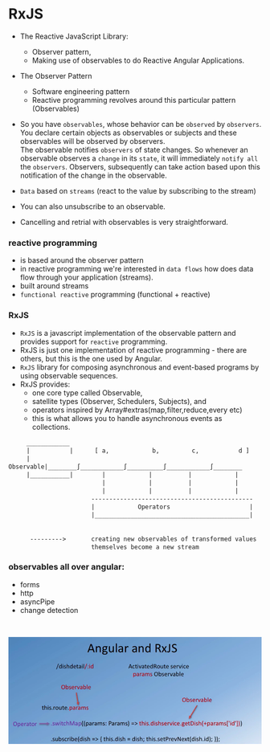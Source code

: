 # RxJS

- The Reactive JavaScript Library: 
    + Observer pattern, 
    + Making use of observables to do Reactive Angular Applications.

- The Observer Pattern
  + Software engineering pattern
  + Reactive programming revolves around this particular pattern (Observables)

- So you have `observables`, whose behavior can be `observed` by `observers`.
  You declare certain objects as observables or subjects and these observables
  will be observed by observers.      
  The observable notifies `observers` of state changes. So whenever an observable
  observes a `change` in its `state`, it will immediately `notify all` the `observers`.   Observers, subsequently can take action based upon this notification of the  change in the observable. 

- `Data` based on `streams` (react to the value by subscribing to the stream)
- You can also unsubscribe to an observable.
- Cancelling and retrial with observables is very straightforward.

### reactive programming
- is based around the observer pattern
- in reactive programming we're interested in `data flows` how does data flow
  through your application (streams).
- built around streams
- `functional reactive` programming (functional + reactive)


### RxJS
- `RxJS` is a javascript implementation of the observable pattern and provides
   support for `reactive` programming.
- RxJS is just one implementation of reactive programming - there are others,
  but this is the one used by Angular.
- `RxJS` library for composing asynchronous and event-based programs by using
  observable sequences.
- RxJS provides:
  + one core type called Observable,
  + satellite types (Observer, Schedulers, Subjects), and
  + operators inspired by Array#extras(map,filter,reduce,every etc)
  + this is what allows you to handle asynchronous events as collections.


```  
     ____________
     |           |      [ a,            b,         c,           d ] 
     | Observable|________∫____________∫__________∫____________∫________
     |___________|        |            |          |            |
                          |            |          |            |
                          |            |          |            | 
                       ---------------------------------------------
                       |            Operators                      |
                       |___________________________________________|
                     

      --------->       creating new observables of transformed values
                       themselves become a new stream
```                       

### observables all over angular:
- forms
- http
- asyncPipe
- change detection


<br>

![](images/observables.png)

<br/>

